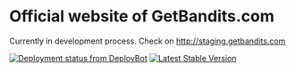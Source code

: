 # Official website of GetBandits.com
Currently in development process. Check on http://staging.getbandits.com

[![Deployment status from DeployBot](https://getbandits.deploybot.com/badge/88313866012287/45891.svg)](http://deploybot.com)  [![Latest Stable Version](https://poser.pugx.org/phpunit/phpunit/version)](https://packagist.org/packages/phpunit/phpunit)
